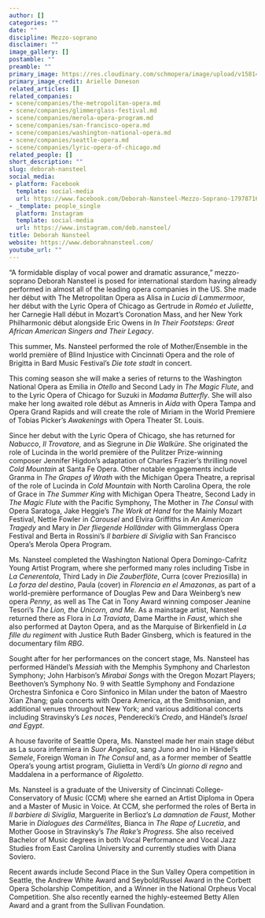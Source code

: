 ```yaml
---
author: []
categories: ""
date: ""
discipline: Mezzo-soprano
disclaimer: ""
image_gallery: []
postamble: ""
preamble: ""
primary_image: https://res.cloudinary.com/schmopera/image/upload/v1581462013/media/2020/02/DeborahNansteel_v2uogb.jpg
primary_image_credit: Arielle Doneson
related_articles: []
related_companies:
- scene/companies/the-metropolitan-opera.md
- scene/companies/glimmerglass-festival.md
- scene/companies/merola-opera-program.md
- scene/companies/san-francisco-opera.md
- scene/companies/washington-national-opera.md
- scene/companies/seattle-opera.md
- scene/companies/lyric-opera-of-chicago.md
related_people: []
short_description: ""
slug: deborah-nansteel
social_media:
- platform: Facebook
  template: social-media
  url: https://www.facebook.com/Deborah-Nansteel-Mezzo-Soprano-179787165973546
- _template: people_single
  platform: Instagram
  template: social-media
  url: https://www.instagram.com/deb.nansteel/
title: Deborah Nansteel
website: https://www.deborahnansteel.com/
youtube_url: ""
---
```

“A formidable display of vocal power and dramatic assurance,” mezzo-soprano Deborah Nansteel is posed for international stardom having already performed in almost all of the leading opera companies in the US.  She made her début with The Metropolitan Opera as Alisa in _Lucia di Lammermoor_, her début with the Lyric Opera of Chicago as Gertrude in _Roméo et Juliette_, her Carnegie Hall début in Mozart’s Coronation Mass, and her New York Philharmonic début alongside Eric Owens in _In Their Footsteps: Great African American Singers and Their Legacy_.

This summer, Ms. Nansteel performed the role of Mother/Ensemble in the world première of Blind Injustice with Cincinnati Opera and the role of Brigitta in Bard Music Festival’s _Die tote stadt_ in concert. 

This coming season she will make a series of returns to the Washington National Opera as Emilia in _Otello_ and Second Lady in _The Magic Flute_, and to the Lyric Opera of Chicago for Suzuki in _Madama Butterfly_. She will also make her long awaited role début as Amneris in _Aida_ with Opera Tampa and Opera Grand Rapids and will create the role of Miriam in the World Premiere of Tobias Picker’s _Awakenings_ with Opera Theater St. Louis.​

Since her debut with the Lyric Opera of Chicago, she has returned for _Nabucco_, _Il Trovatore,_ and as Siegrune in _Die Walküre_.  She originated the role of Lucinda in the world première of the Pulitzer Prize-winning composer Jennifer Higdon’s adaptation of Charles Frazier’s thrilling novel _Cold Mountain_ at Santa Fe Opera.  Other notable engagements include Granma in _The Grapes of Wrath_ with the Michigan Opera Theatre, a reprisal of the role of Lucinda in _Cold Mountain_ with North Carolina Opera, the role of Grace in _The Summer King_ with Michigan Opera Theatre, Second Lady in _The Magic Flute_ with the Pacific Symphony, The Mother in _The Consul_ with Opera Saratoga, Jake Heggie’s _The Work at Hand_ for the Mainly Mozart Festival, Nettie Fowler in _Carousel_ and Elvira Griffiths in _An American Tragedy_ and Mary in _Der fliegende Holländer_ with Glimmerglass Opera Festival and Berta in Rossini’s _Il barbiere di Siviglia_ with San Francisco Opera’s Merola Opera Program.

Ms. Nansteel completed the Washington National Opera Domingo-Cafritz Young Artist Program, where she performed many roles including Tisbe in _La Cenerentola_, Third Lady in _Die Zauberflöte_, Curra (cover Preziosilla) in _La forza del destino_, Paula (cover) in _Florencia en el Amazonas_, as part of a world-première performance of Douglas Pew and Dara Weinberg’s new opera _Penny_, as well as The Cat in Tony Award winning composer Jeanine Tesori’s _The Lion, the Unicorn, and Me_.  As a mainstage artist, Nansteel returned there as Flora in _La Traviata_, Dame Marthe in _Faust_, which she also performed at Dayton Opera, and as the Marquise of Birkenfield in _La fille du regiment_ with Justice Ruth Bader Ginsberg, which is featured in the documentary film _RBG_.  

Sought after for her performances on the concert stage, Ms. Nansteel has performed Händel’s _Messiah_ with the Memphis Symphony and Charleston Symphony; John Harbison’s _Mirabai Songs_ with the Oregon Mozart Players; Beethoven’s Symphony No. 9 with Seattle Symphony and Fondazione Orchestra Sinfonica e Coro Sinfonico in Milan under the baton of Maestro Xian Zhang; gala concerts with Opera America, at the Smithsonian, and additional venues throughout New York; and various additional concerts including Stravinsky’s _Les noces_, Penderecki’s _Credo_, and Händel’s _Israel and Egypt_.

A house favorite of Seattle Opera, Ms. Nansteel made her main stage début as La suora infermiera in _Suor Angelica_, sang Juno and Ino in Händel’s _Semele_, Foreign Woman in _The Consul_ and, as a former member of Seattle Opera’s young artist program, Giulietta in Verdi’s _Un giorno di regno_ and Maddalena in a performance of _Rigoletto_.

Ms. Nansteel is a graduate of the University of Cincinnati College-Conservatory of Music (CCM) where she earned an Artist Diploma in Opera and a Master of Music in Voice. At CCM, she performed the roles of Berta in _Il barbiere di Siviglia_, Marguerite in Berlioz’s _La damnation de Faust_, Mother Marie in _Dialogues des Carmélites_, Bianca in _The Rape of Lucretia_, and Mother Goose in Stravinsky’s _The Rake’s Progress_. She also received Bachelor of Music degrees in both Vocal Performance and Vocal Jazz Studies from East Carolina University and currently studies with Diana Soviero.

Recent awards include Second Place in the Sun Valley Opera competition in Seattle, the Andrew White Award and Seybold/Russel Award in the Corbett Opera Scholarship Competition, and a Winner in the National Orpheus Vocal Competition. She also recently earned the highly-esteemed Betty Allen Award and a grant from the Sullivan Foundation.